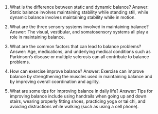 1. What is the difference between static and dynamic balance?
Answer: Static balance involves maintaining stability while standing still, while dynamic balance involves maintaining stability while in motion.

2. What are the three sensory systems involved in maintaining balance?
Answer: The visual, vestibular, and somatosensory systems all play a role in maintaining balance.

3. What are the common factors that can lead to balance problems?
Answer: Age, medications, and underlying medical conditions such as Parkinson’s disease or multiple sclerosis can all contribute to balance problems.

4. How can exercise improve balance?
Answer: Exercise can improve balance by strengthening the muscles used in maintaining balance and by improving overall coordination and agility.

5. What are some tips for improving balance in daily life?
Answer: Tips for improving balance include using handrails when going up and down stairs, wearing properly fitting shoes, practicing yoga or tai chi, and avoiding distractions while walking (such as using a cell phone).